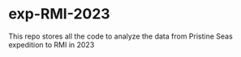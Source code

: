 # exp-RMI-2023
This repo stores all the code to analyze the data from Pristine Seas expedition to RMI in 2023
